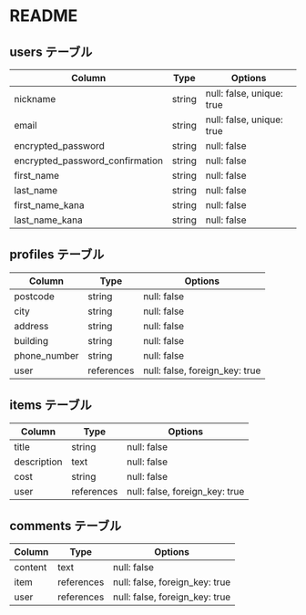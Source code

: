 # README

## users テーブル

| Column                          | Type   | Options     |
| ------------------              | ------ | ----------- |
| nickname                        | string | null: false, unique: true |
| email                           | string | null: false, unique: true |
| encrypted_password              | string | null: false |
| encrypted_password_confirmation | string | null: false |
| first_name                      | string | null: false |
| last_name                       | string | null: false |
| first_name_kana                 | string | null: false |
| last_name_kana                  | string | null: false |


## profiles テーブル

| Column                          | Type       | Options     |
| ------------------              | ------     | ----------- |
| postcode                        | string     | null: false |
| city                            | string     | null: false |
| address                         | string     | null: false |
| building                        | string     | null: false |
| phone_number                    | string     | null: false |
| user                            | references | null: false, foreign_key: true |


## items テーブル

| Column             | Type       | Options     |
| ------------------ | ------     | ----------- |
| title              | string     | null: false |
| description        | text       | null: false |
| cost               | string     | null: false |
| user               | references | null: false, foreign_key: true |


## comments テーブル

| Column             | Type       | Options     |
| ------------------ | ------     | ----------- |
| content            | text       | null: false |
| item               | references | null: false, foreign_key: true |
| user               | references | null: false, foreign_key: true |